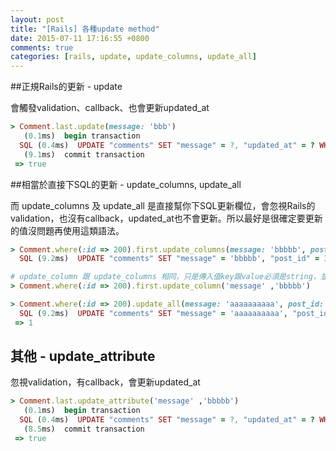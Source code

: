 ```yaml
---
layout: post
title: "[Rails] 各種update method"
date: 2015-07-11 17:16:55 +0800
comments: true
categories: [rails, update, update_columns, update_all]
---
```


##正規Rails的更新 - update

會觸發validation、callback、也會更新updated_at

```Ruby update 寫法 (for 單筆)
> Comment.last.update(message: 'bbb')
   (0.1ms)  begin transaction
  SQL (0.4ms)  UPDATE "comments" SET "message" = ?, "updated_at" = ? WHERE "comments"."id" = ?  [["message", "bbb"], ["updated_at", "2015-07-11 09:42:02.303661"], ["id", 200]]
   (9.1ms)  commit transaction
 => true
```


##相當於直接下SQL的更新 - update_columns, update_all

而 update_columns 及 update_all 是直接幫你下SQL更新欄位，會忽視Rails的validation，也沒有callback，updated_at也不會更新。所以最好是很確定要更新的值沒問題再使用這類語法。


```Ruby update_columns 寫法 (for 單筆)
> Comment.where(:id => 200).first.update_columns(message: 'bbbbb', post_id: 3)
  SQL (9.2ms)  UPDATE "comments" SET "message" = 'bbbbb', "post_id" = 3 WHERE "comments"."id" = ?  [["id", 200]]

# update_column 跟 update_columns 相同，只是傳入值key跟value必須是string，並用逗點分隔
> Comment.where(:id => 200).first.update_column('message' ,'bbbbb')
```


```Ruby update_all 寫法 (for relation)
> Comment.where(:id => 200).update_all(message: 'aaaaaaaaaa', post_id: 10)
  SQL (9.2ms)  UPDATE "comments" SET "message" = 'aaaaaaaaaa', "post_id" = 10 WHERE "comments"."id" = ?  [["id", 200]]
 => 1
```


## 其他 - update_attribute
忽視validation，有callback，會更新updated_at

```Ruby update_attribute 寫法 (for 單筆)
> Comment.last.update_attribute('message' ,'bbbbb')
   (0.1ms)  begin transaction
  SQL (0.4ms)  UPDATE "comments" SET "message" = ?, "updated_at" = ? WHERE "comments"."id" = ?  [["message", "bbbbb"], ["updated_at", "2015-07-11 09:45:55.190026"], ["id", 200]]
   (8.5ms)  commit transaction
 => true
```
